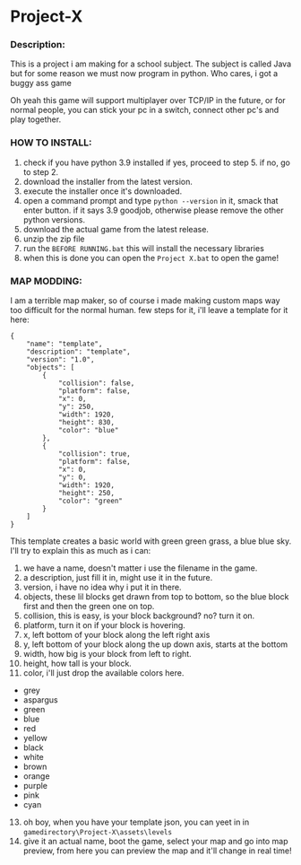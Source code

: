 # Project-X
### Description:
This is a project i am making for a school subject.
The subject is called Java but for some reason we must now program in python.
Who cares, i got a buggy ass game

Oh yeah this game will support multiplayer over TCP/IP in the future, or for normal people, you can stick your pc in a switch, connect other pc's and play together.

### HOW TO INSTALL:
1. check if you have python 3.9 installed
if yes, proceed to step 5.
if no, go to step 2.
2. download the installer from the latest version.
3. execute the installer once it's downloaded.
4. open a command prompt and type `python --version` in it, smack that enter button.
if it says 3.9 goodjob, otherwise please remove the other python versions.
5. download the actual game from the latest release.
6. unzip the zip file
7. run the `BEFORE RUNNING.bat`
this will install the necessary libraries
8. when this is done you can open the `Project X.bat` to open the game!

### MAP MODDING:
I am a terrible map maker, so of course i made making custom maps way too difficult for the normal human.
few steps for it, i'll leave a template for it here:
```
{
    "name": "template",
    "description": "template",
    "version": "1.0",
    "objects": [
        {
            "collision": false,
            "platform": false,
            "x": 0,
            "y": 250,
            "width": 1920,
            "height": 830,
            "color": "blue"
        },
        {
            "collision": true,
            "platform": false,
            "x": 0,
            "y": 0,
            "width": 1920,
            "height": 250,
            "color": "green"
        }
    ]
}
```
This template creates a basic world with green green grass, a blue blue sky.
I'll try to explain this as much as i can:
1. we have a name, doesn't matter i use the filename in the game.
2. a description, just fill it in, might use it in the future.
3. version, i have no idea why i put it in there.
4. objects, these lil blocks get drawn from top to bottom, so the blue block first and then the green one on top.
6. collision, this is easy, is your block background? no? turn it on.
7. platform, turn it on if your block is hovering.
8. x, left bottom of your block along the left right axis
9. y, left bottom of your block along the up down axis, starts at the bottom
10. width, how big is your block from left to right.
11. height, how tall is your block.
12. color, i'll just drop the available colors here.
- grey
- aspargus
- green
- blue
- red
- yellow
- black
- white
- brown
- orange
- purple
- pink
- cyan
13. oh boy, when you have your template json, you can yeet in in `gamedirectory\Project-X\assets\levels` 
14. give it an actual name, boot the game, select your map and go into map preview, from here you can preview the map and it'll change in real time!
